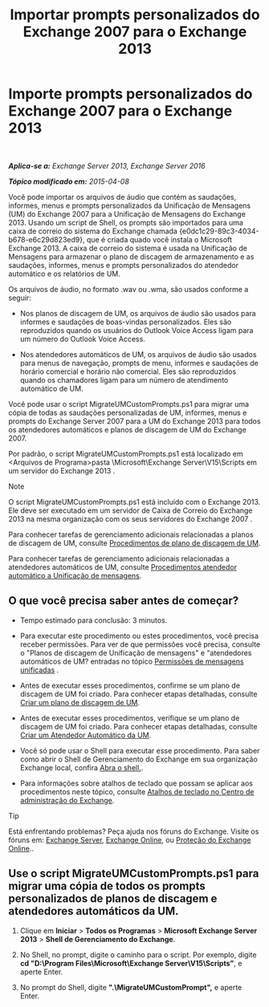 ﻿---
title: 'Importar prompts personalizados do Exchange 2007 para o Exchange 2013'
TOCTitle: Importe prompts personalizados do Exchange 2007 para o Exchange 2013
ms:assetid: 70c0b0bc-c0de-4e3c-8144-1fe59f86ebf4
ms:mtpsurl: https://technet.microsoft.com/pt-br/library/Gg309147(v=EXCHG.150)
ms:contentKeyID: 54651972
ms.date: 05/22/2018
mtps_version: v=EXCHG.150
ms.translationtype: MT
---

# Importe prompts personalizados do Exchange 2007 para o Exchange 2013

 

_**Aplica-se a:** Exchange Server 2013, Exchange Server 2016_

_**Tópico modificado em:** 2015-04-08_

Você pode importar os arquivos de áudio que contém as saudações, informes, menus e prompts personalizados da Unificação de Mensagens (UM) do Exchange 2007 para a Unificação de Mensagens do Exchange 2013. Usando um script de Shell, os prompts são importados para uma caixa de correio do sistema do Exchange chamada {e0dc1c29-89c3-4034-b678-e6c29d823ed9}, que é criada quado você instala o Microsoft Exchange 2013. A caixa de correio do sistema é usada na Unificação de Mensagens para armazenar o plano de discagem de armazenamento e as saudações, informes, menus e prompts personalizados do atendedor automático e os relatórios de UM.

Os arquivos de áudio, no formato .wav ou .wma, são usados conforme a seguir:

  - Nos planos de discagem de UM, os arquivos de áudio são usados para informes e saudações de boas-vindas personalizados. Eles são reproduzidos quando os usuários do Outlook Voice Access ligam para um número do Outlook Voice Access.

  - Nos atendedores automáticos de UM, os arquivos de áudio são usados para menus de navegação, prompts de menu, informes e saudações de horário comercial e horário não comercial. Eles são reproduzidos quando os chamadores ligam para um número de atendimento automático de UM.

Você pode usar o script MigrateUMCustomPrompts.ps1 para migrar uma cópia de todas as saudações personalizadas de UM, informes, menus e prompts do Exchange Server 2007 para a UM do Exchange 2013 para todos os atendedores automáticos e planos de discagem de UM do Exchange 2007.

Por padrão, o script MigrateUMCustomPrompts.ps1 está localizado em \<Arquivos de Programa\>pasta \\Microsoft\\Exchange Server\\V15\\Scripts em um servidor do Exchange 2013 .


> [!NOTE]
> O script MigrateUMCustomPrompts.ps1 está incluído com o Exchange 2013. Ele deve ser executado em um servidor de Caixa de Correio do Exchange 2013 na mesma organização com os seus servidores do Exchange 2007 .



Para conhecer tarefas de gerenciamento adicionais relacionadas a planos de discagem de UM, consulte [Procedimentos de plano de discagem de UM](um-dial-plan-procedures-exchange-2013-help.md).

Para conhecer tarefas de gerenciamento adicionais relacionadas a atendedores automáticos de UM, consulte [Procedimentos atendedor automático a Unificação de mensagens](um-auto-attendant-procedures-exchange-2013-help.md).

## O que você precisa saber antes de começar?

  - Tempo estimado para conclusão: 3 minutos.

  - Para executar este procedimento ou estes procedimentos, você precisa receber permissões. Para ver de que permissões você precisa, consulte o "Planos de discagem de Unificação de mensagens" e "atendedores automáticos de UM? entradas no tópico [Permissões de mensagens unificadas](unified-messaging-permissions-exchange-2013-help.md) .

  - Antes de executar esses procedimentos, confirme se um plano de discagem de UM foi criado. Para conhecer etapas detalhadas, consulte [Criar um plano de discagem de UM](create-a-um-dial-plan-exchange-2013-help.md).

  - Antes de executar esses procedimentos, verifique se um plano de discagem de UM foi criado. Para conhecer etapas detalhadas, consulte [Criar um Atendedor Automático da UM](create-a-um-auto-attendant-exchange-2013-help.md).

  - Você só pode usar o Shell para executar esse procedimento. Para saber como abrir o Shell de Gerenciamento do Exchange em sua organização Exchange local, confira [Abra o shell.](https://technet.microsoft.com/pt-br/library/dd638134\(v=exchg.150\)).

  - Para informações sobre atalhos de teclado que possam se aplicar aos procedimentos neste tópico, consulte [Atalhos de teclado no Centro de administração do Exchange](keyboard-shortcuts-in-the-exchange-admin-center-exchange-online-protection-help.md).


> [!TIP]
> Está enfrentando problemas? Peça ajuda nos fóruns do Exchange. Visite os fóruns em: <A href="https://go.microsoft.com/fwlink/p/?linkid=60612">Exchange Server</A>, <A href="https://go.microsoft.com/fwlink/p/?linkid=267542">Exchange Online</A>, ou <A href="https://go.microsoft.com/fwlink/p/?linkid=285351">Proteção do Exchange Online</A>..



## Use o script MigrateUMCustomPrompts.ps1 para migrar uma cópia de todos os prompts personalizados de planos de discagem e atendedores automáticos da UM.

1.  Clique em **Iniciar** \> **Todos os Programas** \> **Microsoft Exchange Server 2013** \> **Shell de Gerenciamento do Exchange**.

2.  No Shell, no prompt, digite o caminho para o script. Por exemplo, digite **cd "D:\\Program Files\\Microsoft\\Exchange Server\\V15\\Scripts"**, e aperte Enter.

3.  No prompt do Shell, digite **".\\MigrateUMCustomPrompt",** e aperte Enter.

